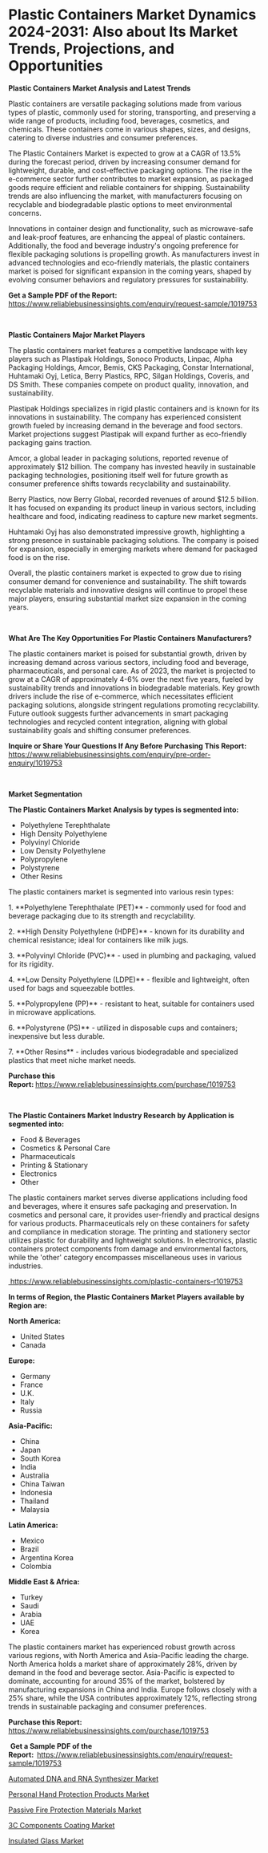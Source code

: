<p><h1>Plastic Containers Market Dynamics 2024-2031: Also about Its Market Trends, Projections, and Opportunities</h1></p><p><strong>Plastic Containers Market Analysis and Latest Trends</strong></p>
<p><p>Plastic containers are versatile packaging solutions made from various types of plastic, commonly used for storing, transporting, and preserving a wide range of products, including food, beverages, cosmetics, and chemicals. These containers come in various shapes, sizes, and designs, catering to diverse industries and consumer preferences.</p><p>The Plastic Containers Market is expected to grow at a CAGR of 13.5% during the forecast period, driven by increasing consumer demand for lightweight, durable, and cost-effective packaging options. The rise in the e-commerce sector further contributes to market expansion, as packaged goods require efficient and reliable containers for shipping. Sustainability trends are also influencing the market, with manufacturers focusing on recyclable and biodegradable plastic options to meet environmental concerns.</p><p>Innovations in container design and functionality, such as microwave-safe and leak-proof features, are enhancing the appeal of plastic containers. Additionally, the food and beverage industry's ongoing preference for flexible packaging solutions is propelling growth. As manufacturers invest in advanced technologies and eco-friendly materials, the plastic containers market is poised for significant expansion in the coming years, shaped by evolving consumer behaviors and regulatory pressures for sustainability.</p></p>
<p><strong>Get a Sample PDF of the Report:&nbsp;</strong> <a href="https://www.reliablebusinessinsights.com/enquiry/request-sample/1019753?utm_campaign=63&utm_medium=2&utm_source=Github&utm_content=ia&utm_term=11112024&utm_id=plastic-containers">https://www.reliablebusinessinsights.com/enquiry/request-sample/1019753</a></p>
<p>&nbsp;</p>
<p><strong>Plastic Containers Major Market Players</strong></p>
<p><p>The plastic containers market features a competitive landscape with key players such as Plastipak Holdings, Sonoco Products, Linpac, Alpha Packaging Holdings, Amcor, Bemis, CKS Packaging, Constar International, Huhtamaki Oyj, Letica, Berry Plastics, RPC, Silgan Holdings, Coveris, and DS Smith. These companies compete on product quality, innovation, and sustainability.</p><p>Plastipak Holdings specializes in rigid plastic containers and is known for its innovations in sustainability. The company has experienced consistent growth fueled by increasing demand in the beverage and food sectors. Market projections suggest Plastipak will expand further as eco-friendly packaging gains traction.</p><p>Amcor, a global leader in packaging solutions, reported revenue of approximately $12 billion. The company has invested heavily in sustainable packaging technologies, positioning itself well for future growth as consumer preference shifts towards recyclability and sustainability.</p><p>Berry Plastics, now Berry Global, recorded revenues of around $12.5 billion. It has focused on expanding its product lineup in various sectors, including healthcare and food, indicating readiness to capture new market segments.</p><p>Huhtamaki Oyj has also demonstrated impressive growth, highlighting a strong presence in sustainable packaging solutions. The company is poised for expansion, especially in emerging markets where demand for packaged food is on the rise.</p><p>Overall, the plastic containers market is expected to grow due to rising consumer demand for convenience and sustainability. The shift towards recyclable materials and innovative designs will continue to propel these major players, ensuring substantial market size expansion in the coming years.</p></p>
<p>&nbsp;</p>
<p><strong>What Are The Key Opportunities For Plastic Containers Manufacturers?</strong></p>
<p><p>The plastic containers market is poised for substantial growth, driven by increasing demand across various sectors, including food and beverage, pharmaceuticals, and personal care. As of 2023, the market is projected to grow at a CAGR of approximately 4-6% over the next five years, fueled by sustainability trends and innovations in biodegradable materials. Key growth drivers include the rise of e-commerce, which necessitates efficient packaging solutions, alongside stringent regulations promoting recyclability. Future outlook suggests further advancements in smart packaging technologies and recycled content integration, aligning with global sustainability goals and shifting consumer preferences.</p></p>
<p><strong>Inquire or Share Your Questions If Any Before Purchasing This Report:</strong> <a href="https://www.reliablebusinessinsights.com/enquiry/pre-order-enquiry/1019753?utm_campaign=63&utm_medium=2&utm_source=Github&utm_content=ia&utm_term=11112024&utm_id=plastic-containers">https://www.reliablebusinessinsights.com/enquiry/pre-order-enquiry/1019753</a></p>
<p>&nbsp;</p>
<p><strong>Market Segmentation</strong></p>
<p><strong>The Plastic Containers Market Analysis by types is segmented into:</strong></p>
<p><ul><li>Polyethylene Terephthalate</li><li>High Density Polyethylene</li><li>Polyvinyl Chloride</li><li>Low Density Polyethylene</li><li>Polypropylene</li><li>Polystyrene</li><li>Other Resins</li></ul></p>
<p><p>The plastic containers market is segmented into various resin types: </p><p>1. **Polyethylene Terephthalate (PET)** - commonly used for food and beverage packaging due to its strength and recyclability. </p><p>2. **High Density Polyethylene (HDPE)** - known for its durability and chemical resistance; ideal for containers like milk jugs. </p><p>3. **Polyvinyl Chloride (PVC)** - used in plumbing and packaging, valued for its rigidity. </p><p>4. **Low Density Polyethylene (LDPE)** - flexible and lightweight, often used for bags and squeezable bottles. </p><p>5. **Polypropylene (PP)** - resistant to heat, suitable for containers used in microwave applications. </p><p>6. **Polystyrene (PS)** - utilized in disposable cups and containers; inexpensive but less durable. </p><p>7. **Other Resins** - includes various biodegradable and specialized plastics that meet niche market needs.</p></p>
<p><strong>Purchase this Report:&nbsp;</strong><a href="https://www.reliablebusinessinsights.com/purchase/1019753?utm_campaign=63&utm_medium=2&utm_source=Github&utm_content=ia&utm_term=11112024&utm_id=plastic-containers">https://www.reliablebusinessinsights.com/purchase/1019753</a></p>
<p>&nbsp;</p>
<p><strong>The Plastic Containers Market Industry Research by Application is segmented into:</strong></p>
<p><ul><li>Food & Beverages</li><li>Cosmetics & Personal Care</li><li>Pharmaceuticals</li><li>Printing & Stationary</li><li>Electronics</li><li>Other</li></ul></p>
<p><p>The plastic containers market serves diverse applications including food and beverages, where it ensures safe packaging and preservation. In cosmetics and personal care, it provides user-friendly and practical designs for various products. Pharmaceuticals rely on these containers for safety and compliance in medication storage. The printing and stationery sector utilizes plastic for durability and lightweight solutions. In electronics, plastic containers protect components from damage and environmental factors, while the 'other' category encompasses miscellaneous uses in various industries.</p></p>
<p><a href="https://www.reliablebusinessinsights.com/plastic-containers-r1019753?utm_campaign=63&utm_medium=2&utm_source=Github&utm_content=ia&utm_term=11112024&utm_id=plastic-containers">&nbsp;https://www.reliablebusinessinsights.com/plastic-containers-r1019753</a></p>
<p><strong>In terms of Region, the Plastic Containers Market Players available by Region are:</strong></p>
<p>
    <p> <strong> North America: </strong>
        <ul>
            <li>United States</li>
            <li>Canada</li>
        </ul>
        </p> 
    <p> <strong> Europe: </strong>
        <ul>
            <li>Germany</li>
            <li>France</li>
            <li>U.K.</li>
            <li>Italy</li>
            <li>Russia</li>
        </ul>
        </p> 
    <p> <strong> Asia-Pacific: </strong>
        <ul>
            <li>China</li>
            <li>Japan</li>
            <li>South Korea</li>
            <li>India</li>
            <li>Australia</li>
            <li>China Taiwan</li>
            <li>Indonesia</li>
            <li>Thailand</li>
            <li>Malaysia</li>
        </ul>
        </p> 
    <p> <strong> Latin America: </strong>
        <ul>
            <li>Mexico</li>
            <li>Brazil</li>
            <li>Argentina Korea</li>
            <li>Colombia</li>
        </ul>
        </p> 
    <p> <strong> Middle East & Africa: </strong>
        <ul>
            <li>Turkey</li>
            <li>Saudi</li>
            <li>Arabia</li>
            <li>UAE</li>
            <li>Korea</li>
        </ul>
    </p>
    </p>
<p><p>The plastic containers market has experienced robust growth across various regions, with North America and Asia-Pacific leading the charge. North America holds a market share of approximately 28%, driven by demand in the food and beverage sector. Asia-Pacific is expected to dominate, accounting for around 35% of the market, bolstered by manufacturing expansions in China and India. Europe follows closely with a 25% share, while the USA contributes approximately 12%, reflecting strong trends in sustainable packaging and consumer preferences.</p></p>
<p><strong>Purchase this Report: </strong><a href="https://www.reliablebusinessinsights.com/purchase/1019753?utm_campaign=63&utm_medium=2&utm_source=Github&utm_content=ia&utm_term=11112024&utm_id=plastic-containers">https://www.reliablebusinessinsights.com/purchase/1019753</a></p>
<p>&nbsp;<strong>Get a Sample PDF of the Report:&nbsp;&nbsp;</strong><a href="https://www.reliablebusinessinsights.com/enquiry/request-sample/1019753?utm_campaign=63&utm_medium=2&utm_source=Github&utm_content=ia&utm_term=11112024&utm_id=plastic-containers">https://www.reliablebusinessinsights.com/enquiry/request-sample/1019753</a></p>
<p><strong></strong></p>
<p><p><a href="https://issuu.com/reportprime-2/docs/automated-dna-and-rna-synthesizer-m_f089eae910f6a1?utm_campaign=63&utm_medium=2&utm_source=Github&utm_content=ia&utm_term=11112024&utm_id=plastic-containers">Automated DNA and RNA Synthesizer Market</a></p><p><a href="https://issuu.com/reportprime-2/docs/personal-hand-protection-products-m_edb9e2b64a5174?utm_campaign=63&utm_medium=2&utm_source=Github&utm_content=ia&utm_term=11112024&utm_id=plastic-containers">Personal Hand Protection Products Market</a></p><p><a href="https://github.com/maq4brod/Market-Research-Report-List-1/blob/main/passive-fire-protection-materials-market.md?utm_campaign=63&utm_medium=2&utm_source=Github&utm_content=ia&utm_term=11112024&utm_id=plastic-containers">Passive Fire Protection Materials Market</a></p><p><a href="https://www.linkedin.com/pulse/3c-components-coating-market-evolution-regional-adaptations-7behc?utm_campaign=63&utm_medium=2&utm_source=Github&utm_content=ia&utm_term=11112024&utm_id=plastic-containers">3C Components Coating Market</a></p><p><a href="https://github.com/rovj3gerson/Market-Research-Report-List-1/blob/main/insulated-glass-market.md?utm_campaign=63&utm_medium=2&utm_source=Github&utm_content=ia&utm_term=11112024&utm_id=plastic-containers">Insulated Glass Market</a></p></p>